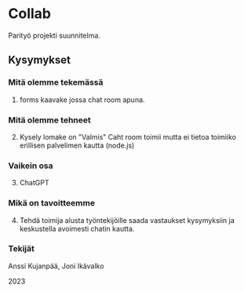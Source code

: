 # Collab

Parityö projekti suunnitelma.

## Kysymykset

### Mitä olemme tekemässä
1) forms kaavake jossa chat room apuna.

### Mitä olemme tehneet
2) Kysely lomake on "Valmis" Caht room toimii mutta ei tietoa toimiiko erillisen palvelimen kautta (node.js)

### Vaikein osa
3) ChatGPT

### Mikä on tavoitteemme
4) Tehdä toimija alusta työntekijöille saada vastaukset kysymyksiin ja keskustella avoimesti chatin kautta.

### Tekijät

Anssi Kujanpää, 
Joni Ikävalko

2023